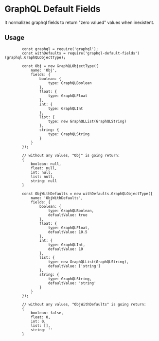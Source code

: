 # GraphQL Default Fields

It normalizes graphql fields to return "zero valued" values when inexistent.

## Usage

            const graphql = require('graphql');
            const withDefaults = require('graphql-default-fields')(graphql.GraphQLObjectType);
            
            const Obj = new GraphQLObjectType({
                name: 'Obj',
                fields: {
                    boolean: {
                        type: GraphQLBoolean
                    },
                    float: {
                        type: GraphQLFloat
                    },
                    int: {
                        type: GraphQLInt
                    },
                    list: {
                        type: new GraphQLList(GraphQLString)
                    },
                    string: {
                        type: GraphQLString
                    }
                }
            });

            // without any values, "Obj" is going return:
            {
                boolean: null,
                float: null,
                int: null,
                list: null,
                string: null
            }
            
            const ObjWithDefaults = new withDefaults.GraphQLObjectType({
                name: 'ObjWithDefaults',
                fields: {
                    boolean: {
                        type: GraphQLBoolean,
                        defaultValue: true
                    },
                    float: {
                        type: GraphQLFloat,
                        defaultValue: 10.5
                    },
                    int: {
                        type: GraphQLInt,
                        defaultValue: 10
                    },
                    list: {
                        type: new GraphQLList(GraphQLString),
                        defaultValue: ['string']
                    },
                    string: {
                        type: GraphQLString,
                        defaultValue: 'string'
                    }
                }
            });

            // without any values, "ObjWithDefaults" is going return:
            {
                boolean: false,
                float: 0,
                int: 0,
                list: [],
                string: ''
            }
